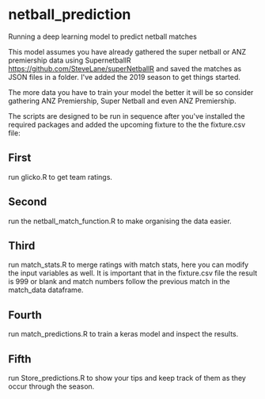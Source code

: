 # netball_prediction
Running a deep learning model to predict netball matches

This model assumes you have already gathered the super netball or ANZ premiership data using SupernetballR https://github.com/SteveLane/superNetballR and saved the matches as JSON files in a folder. I've added the 2019 season to get things started.

The more data you have to train your model the better it will be so consider gathering ANZ Premiership, Super Netball and even ANZ Premiership.

The scripts are designed to be run in sequence after you've installed the required packages and added the upcoming fixture to the the fixture.csv file:

## First 
run glicko.R to get team ratings.

## Second 
run the netball_match_function.R to make organising the data easier.

## Third 
run match_stats.R to merge ratings with match stats, here you can modify the input variables as well. It is important that in the fixture.csv file the result is 999 or blank and match numbers follow the previous match in the match_data dataframe.

## Fourth 
run match_predictions.R to train a keras model and inspect the results.

## Fifth 
run Store_predictions.R to show your tips and keep track of them as they occur through the season.
